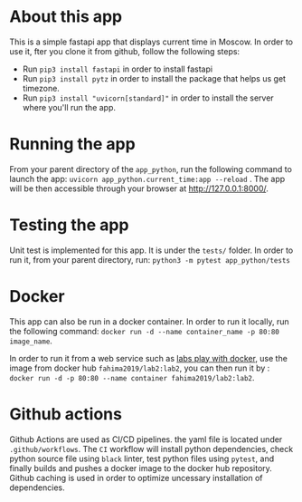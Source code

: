 # About this app

This is a simple fastapi app that displays current time in Moscow. In order to use it, fter you clone it from github, follow the following steps:

- Run `pip3 install fastapi` in order to install fastapi
- Run `pip3 install pytz` in order to install the package that helps us get timezone.
- Run `pip3 install "uvicorn[standard]"` in order to install the server where you'll run the app.

# Running the app

From your parent directory of the `app_python`, run the following command to launch the app: `uvicorn app_python.current_time:app --reload` . The app will be then accessible through your browser at http://127.0.0.1:8000/.

# Testing the app

Unit test is implemented for this app. It is under the `tests/` folder. In order to run it, from your parent directory, run:
`python3 -m pytest app_python/tests`

# Docker

This app can also be run in a docker container. In order to run it locally, run the following command: 
`docker run -d --name container_name -p 80:80 image_name`.

In order to run it from a web service such as [labs play with docker](https://docs.docker.com/get-started/04_sharing_app/), use the image from docker hub `fahima2019/lab2:lab2`, you can then run it by : `docker run -d -p 80:80 --name container fahima2019/lab2:lab2`.

# Github actions

Github Actions are used as CI/CD pipelines. the yaml file is located under `.github/workflows`. The `CI` workflow will install python dependencies, check python source file using `black` linter, test python files using `pytest`, and finally builds and pushes a docker image to the docker hub repository. Github caching is used in order to optimize uncessary installation of dependencies.